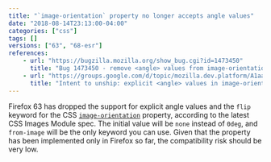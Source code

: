 ```yaml
---
title: "`image-orientation` property no longer accepts angle values"
date: "2018-08-14T23:13:00-04:00"
categories: ["css"]
tags: []
versions: ["63", "68-esr"]
references:
    - url: "https://bugzilla.mozilla.org/show_bug.cgi?id=1473450"
      title: "Bug 1473450 - remove <angle> values from image-orientation"
    - url: "https://groups.google.com/d/topic/mozilla.dev.platform/A1aaENcsR6k/discussion"
      title: "Intent to unship: explicit <angle> values in image-orientation"
---
```

Firefox 63 has dropped the support for explicit angle values and the `flip` keyword for the CSS [`image-orientation`](https://developer.mozilla.org/docs/Web/CSS/image-orientation) property, according to the latest CSS Images Module spec. The initial value will be `none` instead of `0deg`, and `from-image` will be the only keyword you can use. Given that the property has been implemented only in Firefox so far, the compatibility risk should be very low.
